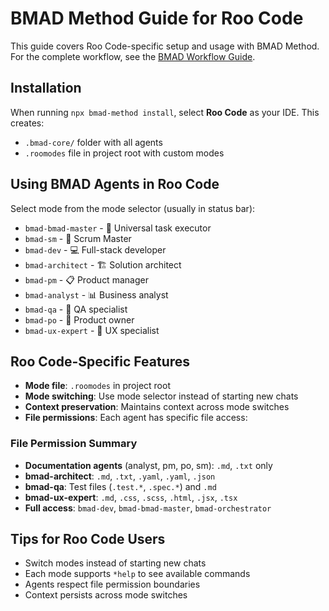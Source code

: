 # BMAD Method Guide for Roo Code

This guide covers Roo Code-specific setup and usage with BMAD Method. For the complete workflow, see the [BMAD Workflow Guide](../bmad-workflow-guide.md).

## Installation

When running `npx bmad-method install`, select **Roo Code** as your IDE. This creates:

- `.bmad-core/` folder with all agents
- `.roomodes` file in project root with custom modes

## Using BMAD Agents in Roo Code

Select mode from the mode selector (usually in status bar):

- `bmad-bmad-master` - 🧙 Universal task executor
- `bmad-sm` - 🏃 Scrum Master
- `bmad-dev` - 💻 Full-stack developer
- `bmad-architect` - 🏗️ Solution architect
- `bmad-pm` - 📋 Product manager
- `bmad-analyst` - 📊 Business analyst
- `bmad-qa` - 🧪 QA specialist
- `bmad-po` - 🎯 Product owner
- `bmad-ux-expert` - 🎨 UX specialist

## Roo Code-Specific Features

- **Mode file**: `.roomodes` in project root
- **Mode switching**: Use mode selector instead of starting new chats
- **Context preservation**: Maintains context across mode switches
- **File permissions**: Each agent has specific file access:

### File Permission Summary

- **Documentation agents** (analyst, pm, po, sm): `.md`, `.txt` only
- **bmad-architect**: `.md`, `.txt`, `.yaml`, `.yaml`, `.json`
- **bmad-qa**: Test files (`.test.*`, `.spec.*`) and `.md`
- **bmad-ux-expert**: `.md`, `.css`, `.scss`, `.html`, `.jsx`, `.tsx`
- **Full access**: `bmad-dev`, `bmad-bmad-master`, `bmad-orchestrator`

## Tips for Roo Code Users

- Switch modes instead of starting new chats
- Each mode supports `*help` to see available commands
- Agents respect file permission boundaries
- Context persists across mode switches
